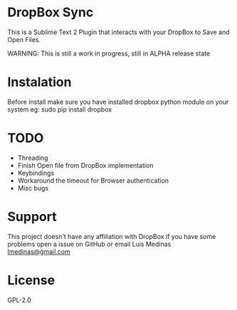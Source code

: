 # DropBox Sync

This is a Sublime Text 2 Plugin that interacts with your DropBox to Save and Open Files.

WARNING: This is still a work in progress, still in ALPHA release state

# Instalation

Before install make sure you have installed dropbox python module on your system
eg: sudo pip install dropbox

# TODO
* Threading
* Finish Open file from DropBox implementation
* Keybindings
* Workaround the timeout for Browser authentication
* Misc bugs

# Support 
This project doesn't have any affiliation with DropBox if you have some problems open a issue on GitHub or email Luis Medinas <lmedinas@gmail.com>

# License
GPL-2.0
